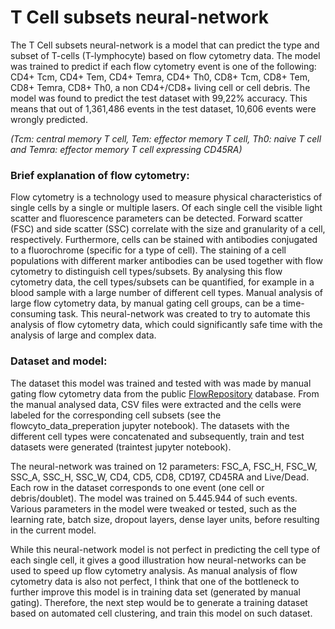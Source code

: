 # T Cell subsets neural-network
The T Cell subsets neural-network is a model that can predict the type and subset of T-cells (T-lymphocyte) based on flow cytometry data.
The model was trained to predict if each flow cytometry event is one of the following:
CD4+ Tcm, CD4+ Tem, CD4+ Temra, CD4+ Th0, CD8+ Tcm, CD8+ Tem, CD8+ Temra, CD8+ Th0, a non CD4+/CD8+ living cell or cell debris.
The model was found to predict the test dataset with 99,22% accuracy. 
This means that out of 1,361,486 events in the test dataset, 10,606 events were wrongly predicted.

_(Tcm: central memory T cell, Tem: effector memory T cell, Th0: naive T cell and Temra: effector memory T cell expressing CD45RA)_

### Brief explanation of flow cytometry:
Flow cytometry is a technology used to measure physical characteristics of single cells by a single or multiple lasers. 
Of each single cell the visible light scatter and fluorescence parameters can be detected. 
Forward scatter (FSC) and side scatter (SSC) correlate with the size and granularity of a cell, respectively. 
Furthermore, cells can be stained with antibodies conjugated to a fluorochrome (specific for a type of cell). 
The staining of a cell populations with different marker antibodies can be used together with flow cytometry to distinguish cell types/subsets.
By analysing this flow cytometry data, the cell types/subsets can be quantified, for example in a blood sample with a large number of different cell types. 
Manual analysis of large flow cytometry data, by manual gating cell groups, can be a time-consuming task.
This neural-network was created to try to automate this analysis of flow cytometry data, which could significantly safe time with the analysis of large and complex data. 

### Dataset and model:
The dataset this model was trained and tested with was made by manual gating flow cytometry data from the public [FlowRepository](https://flowrepository.org/id/FR-FCM-Z2WB "FCS files used") database. 
From the manual analysed data, CSV files were extracted and the cells were labeled for the corresponding cell subsets (see the flowcyto_data_preperation jupyter notebook).
The datasets with the different cell types were concatenated and subsequently, train and test datasets were generated (traintest jupyter notebook).

The neural-network was trained on 12 parameters: FSC_A, FSC_H, FSC_W, SSC_A, SSC_H, SSC_W, CD4, CD5, CD8, CD197, CD45RA and Live/Dead.
Each row in the dataset corresponds to one event (one cell or debris/doublet). The model was trained on 5.445.944 of such events. 
Various parameters in the model were tweaked or tested, such as the learning rate, batch size, dropout layers, dense layer units, before resulting in the current model. 

While this neural-network model is not perfect in predicting the cell type of each single cell, it gives a good illustration how neural-networks can be used to speed up flow cytometry analysis.
As manual analysis of flow cytometry data is also not perfect, I think that one of the bottleneck to further improve this model is in training data set (generated by manual gating).
Therefore, the next step would be to generate a training dataset based on automated cell clustering, and train this model on such dataset.

